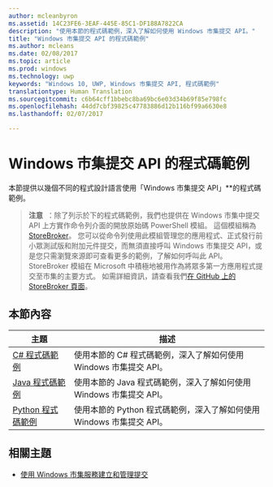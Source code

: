 ```yaml
---
author: mcleanbyron
ms.assetid: 14C23FE6-3EAF-445E-85C1-DF188A7822CA
description: "使用本節的程式碼範例，深入了解如何使用 Windows 市集提交 API。"
title: "Windows 市集提交 API 的程式碼範例"
ms.author: mcleans
ms.date: 02/08/2017
ms.topic: article
ms.prod: windows
ms.technology: uwp
keywords: "Windows 10, UWP, Windows 市集提交 API, 程式碼範例"
translationtype: Human Translation
ms.sourcegitcommit: c6b64cff1bbebc8ba69bc6e03d34b69f85e798fc
ms.openlocfilehash: 44dd7cbf39825c47783886d12b116bf99a6630e8
ms.lasthandoff: 02/07/2017

---
```


# <a name="code-examples-for-the-windows-store-submission-api"></a>Windows 市集提交 API 的程式碼範例

本節提供以幾個不同的程式設計語言使用「Windows 市集提交 API」**的程式碼範例。

>**注意**&nbsp;&nbsp;：除了列示於下的程式碼範例，我們也提供在 Windows 市集中提交 API 上方實作命令列介面的開放原始碼 PowerShell 模組。 這個模組稱為 [StoreBroker](https://aka.ms/storebroker)。 您可以從命令列使用此模組管理您的應用程式、正式發行前小眾測試版和附加元件提交，而無須直接呼叫 Windows 市集提交 API，或是您只需瀏覽來源即可查看更多的範例，了解如何呼叫此 API。 StoreBroker 模組在 Microsoft 中積極地被用作為將眾多第一方應用程式提交至市集的主要方式。 如需詳細資訊，請查看我們[在 GitHub 上的 StoreBroker 頁面](https://aka.ms/storebroker)。

## <a name="in-this-section"></a>本節內容

| 主題                                                                                                       | 描述                 |
|-------------------------------------------------------------------------------------------------------------|-----------------------------|
| [C# 程式碼範例](csharp-code-examples-for-the-windows-store-submission-api.md) | 使用本節的 C# 程式碼範例，深入了解如何使用 Windows 市集提交 API。 |
| [Java 程式碼範例](java-code-examples-for-the-windows-store-submission-api.md) | 使用本節的 Java 程式碼範例，深入了解如何使用 Windows 市集提交 API。 |
| [Python 程式碼範例](python-code-examples-for-the-windows-store-submission-api.md)  | 使用本節的 Python 程式碼範例，深入了解如何使用 Windows 市集提交 API。  |

## <a name="related-topics"></a>相關主題

* [使用 Windows 市集服務建立和管理提交](create-and-manage-submissions-using-windows-store-services.md)

